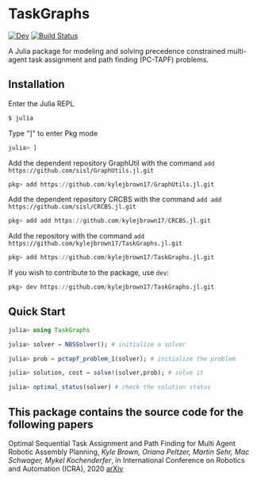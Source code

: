 # TaskGraphs

<!-- [![Stable](https://img.shields.io/badge/docs-stable-blue.svg)](https://kylejbrown17.github.io/TaskGraphs.jl/stable) -->
[![Dev](https://img.shields.io/badge/docs-dev-blue.svg)](https://kylejbrown17.github.io/TaskGraphs.jl/dev)
[![Build Status](https://github.com/kylejbrown17/TaskGraphs.jl/workflows/CI/badge.svg)](https://github.com/kylejbrown17/TaskGraphs.jl/actions)

A Julia package for modeling and solving precedence constrained multi-agent task assignment and path finding (PC-TAPF) problems.

## Installation

Enter the Julia REPL
```Bash
$ julia
```
Type "]" to enter Pkg mode
```Julia
julia> ]
```
Add the dependent repository GraphUtil with the command `add https://github.com/sisl/GraphUtils.jl.git`
```Julia
pkg> add https://github.com/kylejbrown17/GraphUtils.jl.git
```
Add the dependent repository CRCBS with the command `add add https://github.com/sisl/CRCBS.jl.git`
```Julia
pkg> add add https://github.com/kylejbrown17/CRCBS.jl.git
```
Add the repository with the command `add https://github.com/kylejbrown17/TaskGraphs.jl.git`
```Julia
pkg> add https://github.com/kylejbrown17/TaskGraphs.jl.git
```
If you wish to contribute to the package, use `dev`:
```Julia
pkg> dev https://github.com/kylejbrown17/TaskGraphs.jl.git
```

## Quick Start

```julia
julia> using TaskGraphs

julia> solver = NBSSolver(); # initialize a solver

julia> prob = pctapf_problem_1(solver); # initialize the problem

julia> solution, cost = solve!(solver,prob); # solve it

julia> optimal_status(solver) # check the solution status
```

## This package contains the source code for the following papers

Optimal Sequential Task Assignment and Path Finding for Multi Agent Robotic Assembly Planning, _Kyle Brown, Oriana Peltzer, Martin Sehr, Mac Schwager, Mykel Kochenderfer_, in International Conference on Robotics and Automation (ICRA), 2020 [arXiv](https://arxiv.org/abs/2006.08845)